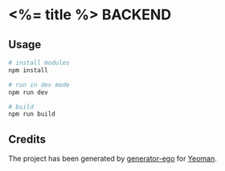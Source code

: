 # <%= title %> BACKEND

## Usage

```bash
# install modules
npm install

# run in dev mode
npm run dev

# build
npm run build
```

## Credits

The project has been generated by [generator-ego](https://github.com/egodigital/generator-ego) for [Yeoman](http://yeoman.io/).
